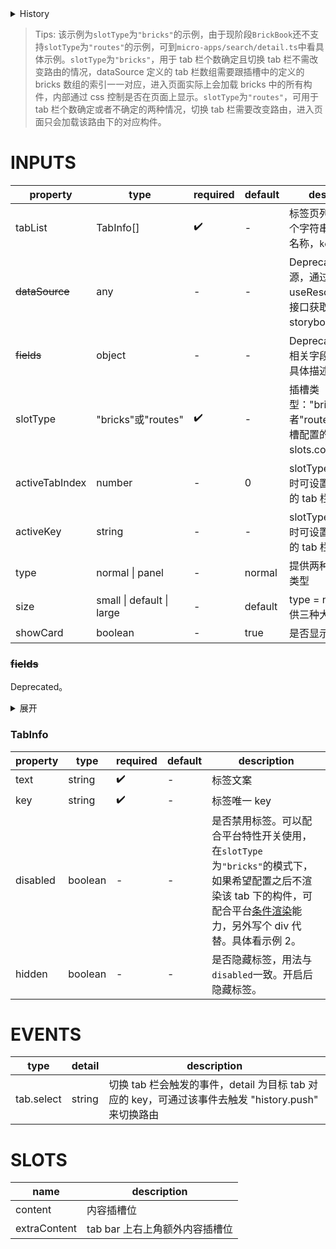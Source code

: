 [//]: # "atom-bricks/layout-and-container/tabs-container.ts"

<details>
<summary>History</summary>

| Version | Change                                               |
| ------- | ---------------------------------------------------- |
| 2.12.0  | 新增 `extraContent` 插槽                             |
| 2.7.0   | 新增 `TabInfo.disabled` 属性和 `TabInfo.hidden` 属性 |

</details>

> Tips: 该示例为`slotType`为`"bricks"`的示例，由于现阶段`BrickBook`还不支持`slotType`为`"routes"`的示例，可到`micro-apps/search/detail.ts`中看具体示例。`slotType`为`"bricks"`，用于 tab 栏个数确定且切换 tab 栏不需改变路由的情况，dataSource 定义的 tab 栏数组需要跟插槽中的定义的 bricks 数组的索引一一对应，进入页面实际上会加载 bricks 中的所有构件，内部通过 css 控制是否在页面上显示。`slotType`为`"routes"`，可用于 tab 栏个数确定或者不确定的两种情况，切换 tab 栏需要改变路由，进入页面只会加载该路由下的对应构件。

# INPUTS

| property              | type                      | required | default | description                                                                     |
| --------------------- | ------------------------- | -------- | ------- | ------------------------------------------------------------------------------- |
| tabList               | TabInfo[]                 | ✔️       | -       | 标签页列表，每项两个字符串字段：`text`: 名称，`key`: 唯一键。                   |
| <del>dataSource</del> | any                       | -        | -       | Deprecated。数据源，通过 useResolves 从后台接口获取或者直接在 storyboard 中配置 |
| <del>fields</del>     | object                    | -        | -       | Deprecated。设置相关字段取自哪里，具体描述见下表                                |
| slotType              | "bricks"或"routes"        | ✔️       | -       | 插槽类型："bricks"或者"routes"，对应插槽配置的 slots.content.type。             |
| activeTabIndex        | number                    | -        | 0       | slotType 为 bricks 时可设置，激活状态的 tab 栏的索引                            |
| activeKey             | string                    | -        | -       | slotType 为 routes 时可设置，激活状态的 tab 栏的 key                            |
| type                  | normal \| panel           | -        | normal  | 提供两种样式的 tab 类型                                                         |
| size                  | small \| default \| large | -        | default | type = normal 时提供三种大小                                                    |
| showCard              | boolean                   | -        | true    | 是否显示外层卡片                                                                |

### <del>fields</del>

Deprecated。

<details>
<summary>展开</summary>

| property   | type   | required | default | description                                                                                                                                     |
| ---------- | ------ | -------- | ------- | ----------------------------------------------------------------------------------------------------------------------------------------------- |
| dataSource | string | -        | -       | 指定 tab 栏的数据（下表中的 tabsList）从哪个字段中来，例如从后台获取的数据为[{text:xx,key:xx}]，则不需指定；如果数据为{list: []}则可指定为 list |
| text       | string | -        | -       | 指定 tabsList 每一项的 text 从哪里来，例如 dataSource 为 [{name: "123", id: "1"}]，则可指定该项为 name                                          |
| key        | string | -        | -       | 同上，可指定该项为 id                                                                                                                           |

</details>

### TabInfo

| property | type    | required | default | description                                                                                                                                                                                                                                           |
| -------- | ------- | -------- | ------- | ----------------------------------------------------------------------------------------------------------------------------------------------------------------------------------------------------------------------------------------------------- |
| text     | string  | ✔️       | -       | 标签文案                                                                                                                                                                                                                                              |
| key      | string  | ✔️       | -       | 标签唯一 key                                                                                                                                                                                                                                          |
| disabled | boolean | -        | -       | 是否禁用标签。可以配合平台特性开关使用，在`slotType`为`"bricks"`的模式下，如果希望配置之后不渲染该 tab 下的构件，可配合平台[条件渲染](http://docs.developers.easyops.cn/docs/brick-next/conditional-rendering)能力，另外写个 div 代替。具体看示例 2。 |
| hidden   | boolean | -        | -       | 是否隐藏标签，用法与`disabled`一致。开启后隐藏标签。                                                                                                                                                                                                  |

# EVENTS

| type       | detail | description                                                                                         |
| ---------- | ------ | --------------------------------------------------------------------------------------------------- |
| tab.select | string | 切换 tab 栏会触发的事件，detail 为目标 tab 对应的 key，可通过该事件去触发 "history.push" 来切换路由 |

# SLOTS

| name         | description                    |
| ------------ | ------------------------------ |
| content      | 内容插槽位                     |
| extraContent | tab bar 上右上角额外内容插槽位 |
